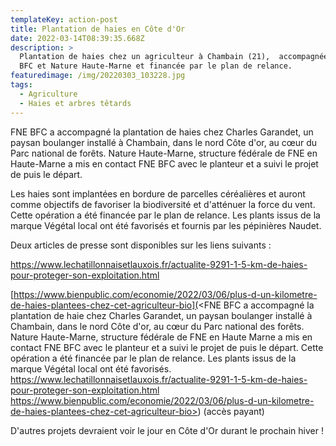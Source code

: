 ```yaml
---
templateKey: action-post
title: Plantation de haies en Côte d'Or
date: 2022-03-14T08:39:35.668Z
description: >
  Plantation de haies chez un agriculteur à Chambain (21),  accompagnée par FNE
  BFC et Nature Haute-Marne et financée par le plan de relance.
featuredimage: /img/20220303_103228.jpg
tags:
  - Agriculture
  - Haies et arbres têtards
---
```

FNE BFC a accompagné la plantation de haies chez Charles Garandet, un paysan boulanger installé à Chambain, dans le nord Côte d'or, au cœur du Parc national de forêts. Nature Haute-Marne, structure fédérale de FNE en Haute-Marne a mis en contact FNE BFC avec le planteur et a suivi le projet de puis le départ.

Les haies sont implantées en bordure de parcelles céréalières et auront comme objectifs de favoriser la biodiversité et d'atténuer la force du vent.
Cette opération a été financée par le plan de relance. Les plants issus de la marque Végétal local ont été favorisés et fournis par les pépinières Naudet. 

Deux articles de presse sont disponibles sur les liens suivants :

<https://www.lechatillonnaisetlauxois.fr/actualite-9291-1-5-km-de-haies-pour-proteger-son-exploitation.html>

[https://www.bienpublic.com/economie/2022/03/06/plus-d-un-kilometre-de-haies-plantees-chez-cet-agriculteur-bio](<FNE BFC a accompagné la plantation de haie chez Charles Garandet, un paysan boulanger installé à Chambain, dans le nord Côte d'or, au cœur du Parc national des forêts. Nature Haute-Marne, structure fédérale de FNE en Haute Marne a mis en contact FNE BFC avec le planteur et a suivi le projet de puis le départ. Cette opération a été financée par le plan de relance. Les plants issus de la marque Végétal local ont été favorisés. https://www.lechatillonnaisetlauxois.fr/actualite-9291-1-5-km-de-haies-pour-proteger-son-exploitation.html https://www.bienpublic.com/economie/2022/03/06/plus-d-un-kilometre-de-haies-plantees-chez-cet-agriculteur-bio>) (accès payant)

D'autres projets devraient voir le jour en Côte d'Or durant le prochain hiver !
